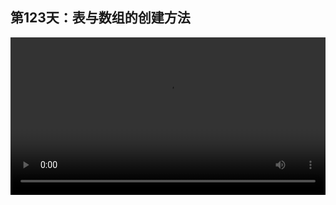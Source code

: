 ## 第123天：表与数组的创建方法

<video width="100%" controls controlslist="nodownload nofullscreen noremoteplayback" disablePictureInPicture>
  <source src="https://api.keepwork.com/ts-storage/siteFiles/19336/raw#1608248960233session123  表与数组的创建方法.webm" type="video/webm">
  <source src="https://api.keepwork.com/ts-storage/siteFiles/19337/raw#1608248972006session123_small  表与数组的创建方法.mp4" type="video/mp4" />
   
  你的浏览器不支持播放
</video>
 <style>
video::-webkit-media-controls-fullscreen-button {
    display: none;
}
</style>

### 字幕

我们再介绍一种创建表的方法，它可以让你的代码更简洁。
是这样的：
```lua
a = { ["苹果"]="Apple", Apple="苹果", 右侧 = "Right", ["正确"] = "Right" }
```
如上，**我们可以直接在{}中用, 分隔每个数据映射，** 这样就不用一个一个插入了。为了美观，**我们也可以加入空格和回车。**
```lua
a = {
  ["苹果"] = "Apple",
  Apple = "苹果",
  右侧 = "Right",
  ["正确"] = "Right"
}
```
细心的人会发现，其实**如果等号左侧的关键字是符合变量命名规则的字符串，则可以省去`[""]`。** 例如，左侧的Apple和右侧，我们就没有加`[""]`。

这里要注意的是，**表中的映射是不记录添加的先后顺序的。** 所以下面的写法也是等价的：
```lua
a = {
  右侧 = "Right",
  ["正确"] = "Right",
  ["苹果"] = "Apple",
  Apple = "苹果",
}
```
如果**关键字**不是字符串，而**是连续的从1开始的整数，** 例如:
```lua
a = {
  [1] = "One",
  [2] = "Two",
  [3] = "Three",
}
log(a[2]) -- 会输出"Two"
```

此时，有一个简单的写法，**可以忽略前面的整数关键字，[]以及=，** 写成
```lua
a = {"One", "Two", "Three"}
log(a[2]) -- 会输出"Two"
```
**这样的表，通常叫做数组。**

我们也可以混合两种写法，例如：
```lua
a = {"One", "Two", "Three", Apple="苹果"}
log(a)
```

此时`log(a)`会输出整张表中的内容。如下图：
 
```@BigFile
bigFile:
  src: 'https://api.keepwork.com/storage/v0/siteFiles/2423/raw#image.png'
  ext: png
  filename: image.png
  size: '284528'
  unit: px
  width: 640
  alignment: left

```


### 动手练习